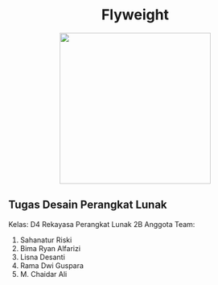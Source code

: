<h1 align="center">Flyweight</h1>
<div align="center">
    <img src="https://media.giphy.com/media/b5Hcaz7EPz26I/giphy.gif" width="300"/>
</div>

## Tugas Desain Perangkat Lunak
Kelas: D4 Rekayasa Perangkat Lunak 2B
Anggota Team:
<ol>
    <li>Sahanatur Riski</li>
    <li>Bima Ryan Alfarizi</li>
    <li>Lisna Desanti</li>
    <li>Rama Dwi Guspara</li>
    <li>M. Chaidar Ali</li>
</ol>
